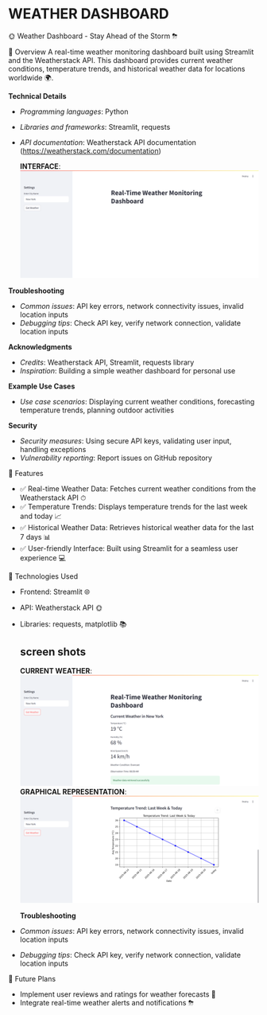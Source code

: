# WEATHER DASHBOARD

🌞 Weather Dashboard - Stay Ahead of the Storm ⛈

📌 Overview
A real-time weather monitoring dashboard built using Streamlit and the Weatherstack API. This dashboard provides current weather conditions, temperature trends, and historical weather data for locations worldwide 🌍.


**Technical Details**
- *Programming languages*: Python
- *Libraries and frameworks*: Streamlit, requests
- *API documentation*: Weatherstack API documentation (https://weatherstack.com/documentation)

  **INTERFACE**:![image alt](https://github.com/PavaniDasari-273/weather-dashboard/blob/be122d1809bbae218e570946e21557090cb85fc5/Screenshot%20(2).png)

**Troubleshooting**
- *Common issues*: API key errors, network connectivity issues, invalid location inputs
- *Debugging tips*: Check API key, verify network connection, validate location inputs


**Acknowledgments**
- *Credits*: Weatherstack API, Streamlit, requests library
- *Inspiration*: Building a simple weather dashboard for personal use

**Example Use Cases**
- *Use case scenarios*: Displaying current weather conditions, forecasting temperature trends, planning outdoor activities

**Security**
- *Security measures*: Using secure API keys, validating user input, handling exceptions
- *Vulnerability reporting*: Report issues on GitHub repository




🎯 Features
- ✅ Real-time Weather Data: Fetches current weather conditions from the Weatherstack API ⏱
- ✅ Temperature Trends: Displays temperature trends for the last week and today 📈
- ✅ Historical Weather Data: Retrieves historical weather data for the last 7 days 📊
- ✅ User-friendly Interface: Built using Streamlit for a seamless user experience 💻

🔧 Technologies Used
- Frontend: Streamlit 🌐
- API: Weatherstack API 🌞
- Libraries: requests, matplotlib 📚

  ## screen shots
  **CURRENT WEATHER**:![image alt](https://github.com/PavaniDasari-273/weather-dashboard/blob/870c659eadf100ece32149e175b96e645c145095/Screenshot%20(3).png)
  **GRAPHICAL REPRESENTATION**:![img url](https://github.com/PavaniDasari-273/weather-dashboard/blob/7b36fd7d5394a85cce3237ff85860d54e6ec2eb0/Screenshot%20(4).png)

  **Troubleshooting**
- *Common issues*: API key errors, network connectivity issues, invalid location inputs
- *Debugging tips*: Check API key, verify network connection, validate location inputs




🚀 Future Plans
- Implement user reviews and ratings for weather forecasts 🌟
- Integrate real-time weather alerts and notifications ⛈
